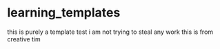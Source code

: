 # learning_templates
this is purely a template test i am not trying to steal any work this is from creative tim

